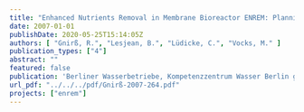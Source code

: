 ```yaml
---
title: "Enhanced Nutrients Removal in Membrane Bioreactor ENREM: Planning, construction and operation from January 2004 to June 2007"
date: 2007-01-01
publishDate: 2020-05-25T15:14:05Z
authors: [ "Gnirß, R.", "Lesjean, B.", "Lüdicke, C.", "Vocks, M." ]
publication_types: ["4"]
abstract: ""
featured: false
publication: 'Berliner Wasserbetriebe, Kompetenzzentrum Wasser Berlin gGmbH'
url_pdf: "../../../pdf/Gnirß-2007-264.pdf"
projects: ["enrem"]
---
```


